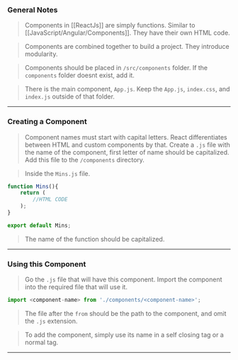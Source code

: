 
### General Notes

> Components in [[ReactJs]] are simply functions.
> Similar to [[JavaScript/Angular/Components]].
> They have their own HTML code.

> Components are combined together to build a project.
> They introduce modularity.

> Components should be placed in `/src/components` folder.
> If the `components` folder doesnt exist, add it. 

> There is the main component, `App.js`.
> Keep the `App.js`, `index.css`, and `index.js` outside of that folder.

---

### Creating a Component

> Component names must start with capital letters. React differentiates between HTML and custom components by that.
> Create a `.js` file with the name of the component, first letter of name should be capitalized.
> Add this file to the `/components` directory.

>Inside the `Mins.js` file.
```JavaScript
function Mins(){
	return (
		//HTML CODE 
	);
}

export default Mins;
```
> The name of the function should be capitalized.

---

### Using this Component

> Go the `.js` file that will have this component.
> Import the component into the required file that will use it. 
``` javaScript
import <component-name> from './components/<component-name>';
```
> The file after the `from` should be the path to the component, and omit the `.js` extension.

> To add the component, simply use its name in a self closing tag or a normal tag.

---